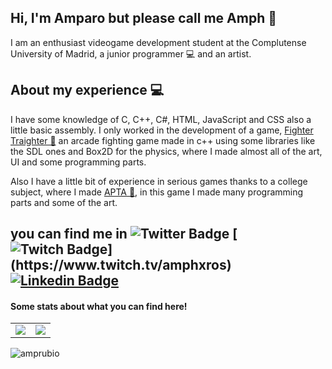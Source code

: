 
## Hi, I'm Amparo but please call me Amph 🌻
I am an enthusiast videogame development student at the Complutense University of Madrid, a junior programmer 💻 and an artist.

## About my experience 💻

I have some knowledge of C, C++, C#, HTML, JavaScript and CSS also a little basic assembly.
I only worked in the development of a game, [Fighter Traighter 🍂](https://github.com/MoruyankiiFighter/FighterTraighter) an arcade fighting game made in c++ using some libraries like the SDL ones and Box2D for the physics, where I made almost all of the art, UI and some programming parts.

Also I have a little bit of experience in serious games thanks to a college subject, where I made [APTA 🌼](https://github.com/Juegos-Serios/ProyectFinal), in this game I made many programming parts and some of the art.

## you can find me in  ![Twitter Badge](https://img.shields.io/badge/-Twitter-1DA1F2?style=plastic&logo=Twitter&logoColor=white&link=https://twitter.com/Amphxros_Dev) [![Twitch Badge](https://img.shields.io/badge/-Twitch-9146FF?style=plastic&logo=Twitch&logoColor=white&link=(https://www.twitch.tv/amphxros))](https://www.twitch.tv/amphxros) [![Linkedin Badge](https://img.shields.io/badge/-Linkedin-0077B5?style=plastic&logo=Linkedin&logoColor=white&link=https://www.linkedin.com/in/amparo-rubio-bellon-0011b1198/)](https://www.linkedin.com/in/amparo-rubio-bellon-0011b1198/)


#### Some stats about what you can find here!

<table>
  <tr>
    <td align="center" style="padding=0;width=50%;">
      <img align="center" style="padding=0;" src="https://github-readme-stats.vercel.app/api/?username=amprubio&show_icons=true&title_color=C9F9D9&text_color=9f9f9f&bg_color=000000&hide_border=true&icon_color=C9F9D9&hide_title=true&count_private=true" />

  <td align="center" style="padding=0;width=70%;">
      <img align="center" style="padding=0;" src="https://github-readme-stats.quantumlytangled.vercel.app/api/top-langs/?username=amprubio&layout=compact&show_icons=true&title_color=90FFE9&text_color=9f9f9f&bg_color=000000&hide_border=true&icon_color=f0f0f000&count_private=true&extra=Juegos-Serios/ProyectFinal;MoruyankiiFighter/FighterTraighter" />
    </td>


  </tr>
</table>

<img src="https://komarev.com/ghpvc/?username=amprubio" alt="amprubio" />
